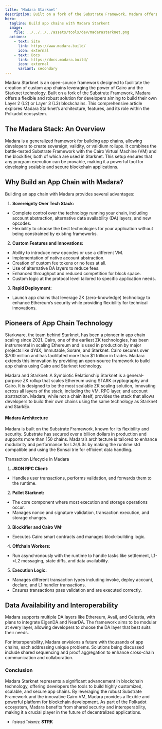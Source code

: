 ```yaml
---
title: 'Madara Starknet'
description: Built on a fork of the Substrate Framework, Madara offers a flexible and robust solution for developers aiming to build their own L2.
hero:
  tagline: Build app chains with Madara Starkent
  image: 
    file: ../../../../assets/tools/dev/madarastarknet.png
  actions:
    - text: Site
      link: https://www.madara.build/
      icon: external
    - text: Docs
      link: https://docs.madara.build/
      icon: external
      variant: secondary
---
```


Madara Starknet is an open-source framework designed to facilitate the creation of custom app chains leveraging the power of Cairo and the Starknet technology. Built on a fork of the Substrate Framework, Madara offers a flexible and robust solution for developers aiming to build their own Layer 2 (L2) or Layer 3 (L3) blockchains. This comprehensive article explores Madara Starknet’s architecture, features, and its role within the Polkadot ecosystem.

## The Madara Stack: An Overview
Madara is a generalized framework for building app chains, allowing developers to create sovereign, validity, or validium rollups. It combines the battle-tested Substrate Framework with the Cairo Virtual Machine (VM) and the blockifier, both of which are used in Starknet. This setup ensures that any program execution can be provable, making it a powerful tool for developing scalable and secure blockchain applications.

## Why Build an App Chain with Madara?
Building an app chain with Madara provides several advantages:
1. **Sovereignty Over Tech Stack:**  
  - Complete control over the technology running your chain, including account abstraction, alternative data availability (DA) layers, and new opcodes.
  - Flexibility to choose the best technologies for your application without being constrained by existing frameworks.
2. **Custom Features and Innovations:**
  - Ability to introduce new opcodes or use a different VM.
  - Implementation of native account abstraction.
  - Creation of custom fee tokens or no fees at all.
  - Use of alternative DA layers to reduce fees.
  - Enhanced throughput and reduced competition for block space.
  - Custom logic at the protocol level tailored to specific application needs.
3. **Rapid Deployment:**
  - Launch app chains that leverage ZK (zero-knowledge) technology to enhance Ethereum’s security while providing flexibility for technical innovations.

## Pioneers of App Chain Technology
Starkware, the team behind Starknet, has been a pioneer in app chain scaling since 2021. Cairo, one of the earliest ZK technologies, has been instrumental in scaling Ethereum and is used in production by major projects like dYdX, Immutable, Sorare, and Starknet. Cairo secures over $700 million and has facilitated more than $1 trillion in trades. Madara extends this innovation by providing an open-source framework to build app chains using Cairo and Starknet technology.

Madara and Starknet: A Symbiotic Relationship
Starknet is a general-purpose ZK rollup that scales Ethereum using STARK cryptography and Cairo. It is designed to be the most scalable ZK scaling solution, innovating across all layers of the stack, including the VM, RPC layer, and account abstraction. Madara, while not a chain itself, provides the stack that allows developers to build their own chains using the same technology as Starknet and StarkEx.

#### Madara Architecture
Madara is built on the Substrate Framework, known for its flexibility and security. Substrate has secured over a billion dollars in production and supports more than 150 chains. Madara’s architecture is tailored to enhance modularity and performance for L2s/L3s by making the runtime std compatible and using the Bonsai trie for efficient data handling.

Transaction Lifecycle in Madara
1. **JSON RPC Client:**
  - Handles user transactions, performs validation, and forwards them to the runtime.
2. **Pallet Starknet:**
  - The core component where most execution and storage operations occur.
  - Manages nonce and signature validation, transaction execution, and storage changes.
3. **Blockifier and Cairo VM:**  
  - Executes Cairo smart contracts and manages block-building logic.
4. **Offchain Workers:**
  - Run asynchronously with the runtime to handle tasks like settlement, L1-&gt;L2 messaging, state diffs, and data availability.
5. **Execution Logic:**
  - Manages different transaction types including invoke, deploy account, declare, and L1 handler transactions.
  - Ensures transactions pass validation and are executed correctly.

## Data Availability and Interoperability
Madara supports multiple DA layers like Ethereum, Avail, and Celestia, with plans to integrate EigenDA and NearDA. The framework aims to be modular at every layer, allowing developers to choose the DA layer that best suits their needs.

For interoperability, Madara envisions a future with thousands of app chains, each addressing unique problems. Solutions being discussed include shared sequencing and proof aggregation to enhance cross-chain communication and collaboration.

### Conclusion
Madara Starknet represents a significant advancement in blockchain technology, offering developers the tools to build highly customized, scalable, and secure app chains. By leveraging the robust Substrate Framework and the innovative Cairo VM, Madara provides a flexible and powerful platform for blockchain development. As part of the Polkadot ecosystem, Madara benefits from shared security and interoperability, making it a crucial player in the future of decentralized applications.
- <small>Related Token/s:</small> **STRK**
